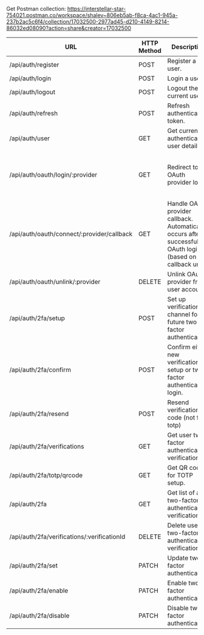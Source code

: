 Get Postman collection: https://interstellar-star-754021.postman.co/workspace/shalev~806eb5ab-f8ca-4ac1-945a-237b2ac5c6f4/collection/17032500-2977ad45-d210-4149-8214-86032ed08090?action=share&creator=17032500

| **URL**                                     | **HTTP Method** | **Description**                                                                                           | **Content**                                                                                                                |
| ------------------------------------------- | --------------- | --------------------------------------------------------------------------------------------------------- | -------------------------------------------------------------------------------------------------------------------------- |
| /api/auth/register                          | POST            | Register a new user.                                                                                      | **Body**: `RegisterDto`                                                                                                    |
| /api/auth/login                             | POST            | Login a user.                                                                                             | **Body**: `LoginDto`                                                                                                       |
| /api/auth/logout                            | POST            | Logout the current user.                                                                                  |                                                                                                                            |
| /api/auth/refresh                           | POST            | Refresh authentication token.                                                                             |                                                                                                                            |
| /api/auth/user                              | GET             | Get current authenticated user details.                                                                   |                                                                                                                            |
| /api/auth/oauth/login/:provider             | GET             | Redirect to OAuth provider login.                                                                         | **Paramater**: `provider` (for example google) **Query**: `redirectUrl` (optional) - client url to redirect when completed |
| /api/auth/oauth/connect/:provider/callback  | GET             | Handle OAuth provider callback. Automatically occurs after successful OAuth login (based on callback url) | **Paramater**: `provider` (for example google) **Query**: `code` - verification code, `state` - for client identification  |
| /api/auth/oauth/unlink/:provider            | DELETE          | Unlink OAuth provider from user account.                                                                  | **Paramater**: `provider` (for example google)                                                                             |
| /api/auth/2fa/setup                         | POST            | Set up verification channel for future two-factor authentication                                          | **Body**: `SetupVerificationDto`                                                                                           |
| /api/auth/2fa/confirm                       | POST            | Confirm either new verification setup or two-factor authentication login.                                 | **Body**: `ConfirmVerificationDto`                                                                                         |
| /api/auth/2fa/resend                        | POST            | Resend verification code (not for totp)                                                                   |                                                                                                                            |
| /api/auth/2fa/verifications                 | GET             | Get user two-factor authentication verifications.                                                         |                                                                                                                            |
| /api/auth/2fa/totp/qrcode                   | GET             | Get QR code for TOTP setup.                                                                               |                                                                                                                            |
| /api/auth/2fa                               | GET             | Get list of all two-factor authentication verifications.                                                  |                                                                                                                            |
| /api/auth/2fa/verifications/:verificationId | DELETE          | Delete user two-factor authentication verification.                                                       | **Paramater**: `verificationId`                                                                                            |
| /api/auth/2fa/set                           | PATCH           | Update two-factor authentication.                                                                         | **Body**: `Set2FADto`                                                                                                      |
| /api/auth/2fa/enable                        | PATCH           | Enable two-factor authentication.                                                                         | **Body**: `Enable2FADto`                                                                                                   |
| /api/auth/2fa/disable                       | PATCH           | Disable two-factor authentication.                                                                        |                                                                                                                            |
